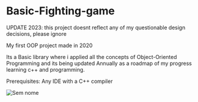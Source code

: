 # Basic-Fighting-game

UPDATE 2023: this project doesnt reflect any of my questionable design decisions, please ignore

My first OOP project made in 2020

Its a Basic library where i applied all the concepts of Object-Oriented Programming and its being updated Annually as a roadmap of my progress learning c++ and programming.

Prerequisites:
Any IDE with a C++ compiler

![Sem nome](https://user-images.githubusercontent.com/93994704/141988944-7ed9fb42-f1f6-4aee-bb95-9b707da9c097.png)



